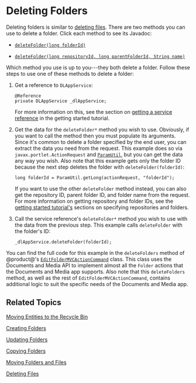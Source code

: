 # Deleting Folders [](id=deleting-folders)

Deleting folders is similar to 
[deleting files](/develop/tutorials/-/knowledge_base/7-1/deleting-files). 
There are two methods you can use to delete a folder. Click each method to see 
its Javadoc: 

-   [`deleteFolder(long folderId)`](@platform-ref@/7.1-latest/javadocs/portal-kernel/com/liferay/document/library/kernel/service/DLAppService.html#deleteFolder-long-) 

-   [`deleteFolder(long repositoryId, long parentFolderId, String name)`](@platform-ref@/7.1-latest/javadocs/portal-kernel/com/liferay/document/library/kernel/service/DLAppService.html#deleteFolder-long-long-java.lang.String-) 

Which method you use is up to you---they both delete a folder. Follow these 
steps to use one of these methods to delete a folder: 

1.  Get a reference to `DLAppService`: 

        @Reference
        private DLAppService _dlAppService;

    For more information on this, see the section on 
    [getting a service reference](/develop/tutorials/-/knowledge_base/7-1/getting-started-with-the-documents-and-media-api#getting-a-service-reference) 
    in the getting started tutorial. 

2.  Get the data for the `deleteFolder*` method you wish to use. Obviously, if
    you want to call the method then you must populate its arguments. Since it's 
    common to delete a folder specified by the end user, you can extract the 
    data you need from the request. This example does so via 
    `javax.portlet.ActionRequest` and 
    [`ParamUtil`](@platform-ref@/7.1-latest/javadocs/portal-kernel/com/liferay/portal/kernel/util/ParamUtil.html), 
    but you can get the data any way you wish. Also note that this example gets 
    only the folder ID because the next step deletes the folder with 
    `deleteFolder(folderId)`: 

        long folderId = ParamUtil.getLong(actionRequest, "folderId");

    If you want to use the other `deleteFolder` method instead, you can also get 
    the repository ID, parent folder ID, and folder name from the request. For 
    more information on getting repository and folder IDs, see the 
    [getting started tutorial's](/develop/tutorials/-/knowledge_base/7-1/getting-started-with-the-documents-and-media-api) 
    sections on specifying repositories and folders. 

3.  Call the service reference's `deleteFolder*` method you wish to use with the 
    data from the previous step. This example calls `deleteFolder` with the 
    folder's ID: 

        _dlAppService.deleteFolder(folderId);

You can find the full code for this example in the `deleteFolders` method of 
@product@'s 
[`EditFolderMVCActionCommand`](https://github.com/liferay/liferay-portal/blob/master/modules/apps/document-library/document-library-web/src/main/java/com/liferay/document/library/web/internal/portlet/action/EditFolderMVCActionCommand.java) 
class. This class uses the Documents and Media API to implement almost all the 
`Folder` actions that the Documents and Media app supports. Also note that this 
`deleteFolders` method, as well as the rest of `EditFolderMVCActionCommand`, 
contains additional logic to suit the specific needs of the Documents and Media 
app. 

## Related Topics [](id=related-topics)

[Moving Entities to the Recycle Bin](/develop/tutorials/-/knowledge_base/7-1/moving-entities-to-the-recycle-bin)

[Creating Folders](/develop/tutorials/-/knowledge_base/7-1/creating-folders)

[Updating Folders](/develop/tutorials/-/knowledge_base/7-1/updating-folders)

[Copying Folders](/develop/tutorials/-/knowledge_base/7-1/copying-folders)

[Moving Folders and Files](/develop/tutorials/-/knowledge_base/7-1/moving-folders-and-files)

[Deleting Files](/develop/tutorials/-/knowledge_base/7-1/deleting-files)
